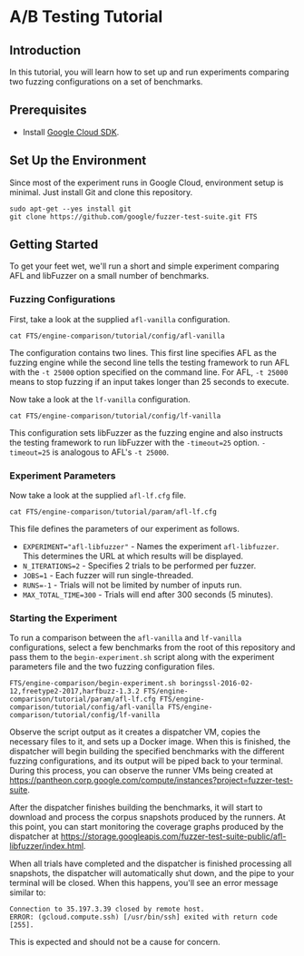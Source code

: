 # A/B Testing Tutorial

## Introduction

In this tutorial, you will learn how to set up and run experiments comparing two
fuzzing configurations on a set of benchmarks.

## Prerequisites

- Install [Google Cloud SDK](https://cloud.google.com/sdk/downloads).

## Set Up the Environment

Since most of the experiment runs in Google Cloud, environment setup is minimal.
Just install Git and clone this repository.
```shell
sudo apt-get --yes install git
git clone https://github.com/google/fuzzer-test-suite.git FTS
```

## Getting Started

To get your feet wet, we'll run a short and simple experiment comparing AFL and
libFuzzer on a small number of benchmarks.

### Fuzzing Configurations

First, take a look at the supplied `afl-vanilla` configuration.
```shell
cat FTS/engine-comparison/tutorial/config/afl-vanilla
```
The configuration contains two lines.  This first line specifies AFL as the
fuzzing engine while the second line tells the testing framework to run AFL with
the `-t 25000` option specified on the command line.  For AFL, `-t 25000` means
to stop fuzzing if an input takes longer than 25 seconds to execute.

Now take a look at the `lf-vanilla` configuration.
```shell
cat FTS/engine-comparison/tutorial/config/lf-vanilla
```
This configuration sets libFuzzer as the fuzzing engine and also instructs the
testing framework to run libFuzzer with the `-timeout=25` option.  `-timeout=25`
is analogous to AFL's `-t 25000`.

### Experiment Parameters

Now take a look at the supplied `afl-lf.cfg` file.
```shell
cat FTS/engine-comparison/tutorial/param/afl-lf.cfg
```
This file defines the parameters of our experiment as follows.

- `EXPERIMENT="afl-libfuzzer"` - Names the experiment `afl-libfuzzer`.  This
  determines the URL at which results will be displayed.
- `N_ITERATIONS=2` - Specifies 2 trials to be performed per fuzzer.
- `JOBS=1` - Each fuzzer will run single-threaded.
- `RUNS=-1` - Trials will not be limited by number of inputs run.
- `MAX_TOTAL_TIME=300` - Trials will end after 300 seconds (5 minutes).

### Starting the Experiment

To run a comparison between the `afl-vanilla` and `lf-vanilla` configurations,
select a few benchmarks from the root of this repository and pass them to the
`begin-experiment.sh` script along with the experiment parameters file and the
two fuzzing configuration files.
```shell
FTS/engine-comparison/begin-experiment.sh boringssl-2016-02-12,freetype2-2017,harfbuzz-1.3.2 FTS/engine-comparison/tutorial/param/afl-lf.cfg FTS/engine-comparison/tutorial/config/afl-vanilla FTS/engine-comparison/tutorial/config/lf-vanilla
```

Observe the script output as it creates a dispatcher VM, copies the necessary
files to it, and sets up a Docker image.  When this is finished, the dispatcher
will begin building the specified benchmarks with the different fuzzing
configurations, and its output will be piped back to your terminal.  During this
process, you can observe the runner VMs being created at
<https://pantheon.corp.google.com/compute/instances?project=fuzzer-test-suite>.

After the dispatcher finishes building the benchmarks, it will start to download
and process the corpus snapshots produced by the runners.  At this point, you
can start monitoring the coverage graphs produced by the dispatcher at
<https://storage.googleapis.com/fuzzer-test-suite-public/afl-libfuzzer/index.html>.

When all trials have completed and the dispatcher is finished processing all
snapshots, the dispatcher will automatically shut down, and the pipe to your
terminal will be closed.  When this happens, you'll see an error message similar
to:
```
Connection to 35.197.3.39 closed by remote host.
ERROR: (gcloud.compute.ssh) [/usr/bin/ssh] exited with return code [255].
```
This is expected and should not be a cause for concern.
